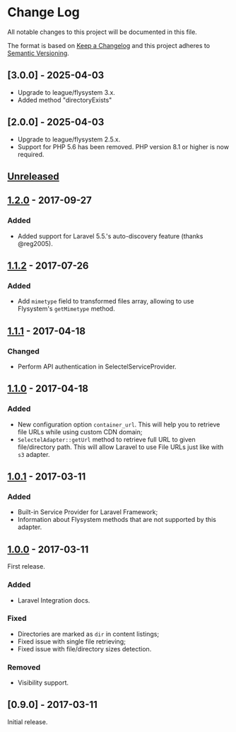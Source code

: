 # Change Log
All notable changes to this project will be documented in this file.

The format is based on [Keep a Changelog](http://keepachangelog.com/) 
and this project adheres to [Semantic Versioning](http://semver.org/).

## [3.0.0] - 2025-04-03
- Upgrade to league/flysystem 3.x.
- Added method "directoryExists"

## [2.0.0] - 2025-04-03
- Upgrade to league/flysystem 2.5.x.
- Support for PHP 5.6 has been removed. PHP version 8.1 or higher is now required.

## [Unreleased]

## [1.2.0] - 2017-09-27
### Added
- Added support for Laravel 5.5.'s auto-discovery feature (thanks @reg2005).

## [1.1.2] - 2017-07-26
### Added
- Add `mimetype` field to transformed files array, allowing to use Flysystem's `getMimetype` method.

## [1.1.1] - 2017-04-18
### Changed
- Perform API authentication in SelectelServiceProvider.

## [1.1.0] - 2017-04-18
### Added
- New configuration option `container_url`. This will help you to retrieve file URLs while using custom CDN domain;
- `SelectelAdapter::getUrl` method to retrieve full URL to given file/directory path. This will allow Laravel to use File URLs just like with `s3` adapter.

## [1.0.1] - 2017-03-11
### Added
- Built-in Service Provider for Laravel Framework;
- Information about Flysystem methods that are not supported by this adapter.

## [1.0.0] - 2017-03-11
First release.

### Added
- Laravel Integration docs.

### Fixed
- Directories are marked as `dir` in content listings;
- Fixed issue with single file retrieving;
- Fixed issue with file/directory sizes detection.

### Removed
- Visibility support.

## [0.9.0] - 2017-03-11
Initial release.

[Unreleased]: https://github.com/ArgentCrusade/flysystem-selectel/compare/1.2.0...HEAD
[1.2.0]: https://github.com/ArgentCrusade/flysystem-selectel/compare/1.1.2...1.2.0
[1.1.2]: https://github.com/ArgentCrusade/flysystem-selectel/compare/1.1.1...1.1.2
[1.1.1]: https://github.com/ArgentCrusade/flysystem-selectel/compare/1.1.0...1.1.1
[1.1.0]: https://github.com/ArgentCrusade/flysystem-selectel/compare/1.0.1...1.1.0
[1.0.1]: https://github.com/ArgentCrusade/flysystem-selectel/compare/1.0.0...1.0.1
[1.0.0]: https://github.com/ArgentCrusade/flysystem-selectel/compare/0.9.0...1.0.0

